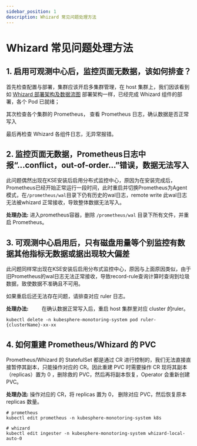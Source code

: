 ```yaml
---
sidebar_position: 1
description: Whizard 常见问题处理方法
---
```

# Whizard 常见问题处理方法

## 1. 启用可观测中心后，监控页面无数据，该如何排查？

首先检查配置与部署，集群应该开启多集群管理，在 host 集群上，我们因该看到如 [Whizard 部署架构及数据流图](https://whizardtelemetry.github.io/whizard-docs/guide/faq/advance/data-flow) 部署架构一样，已经完成 Whizard 组件的部署，各个 Pod 已就绪；

其次检查各个集群的 Prometheus， 查看 Prometheus 日志，确认数据是否正常写入

最后再检查 Whizard 各组件日志，无异常报错。

## 2. 监控页面无数据，Prometheus日志中报“...conflict，out-of-order...”错误，数据无法写入

此问题偶然出现在KSE安装后启用分布式监控中心，原因为在安装完成后，Prometheus已经开始正常运行一段时间，此时重启并切换Prometheus为Agent模式，在`/prometheus/wal`目录下仍有历史的wal日志，remote write 此wal日志无法被whizard 正常接收，导致整体数据无法写入。

**处理办法:**
进入prometheus容器，删除 `/prometheus/wal` 目录下所有文件，并重启 Prometheus。

## 3. 可观测中心启用后，只有磁盘用量等个别监控有数据其他指标无数据或据出现较大偏差

此问题同样常出现在KSE安装后启用分布式监控中心，原因与上面原因类似，由于旧Prometheus的wal日志无法正常接收，导致record-rule查询计算时查询到垃圾数据，致使数据不准确且不可用。

如果重启后还无法存在问题，请排查对应 ruler 日志。

**处理办法:**
   在确认数据正常写入后，重启 host 集群里对应 cluster 的ruler。

```shell
kubectl delete -n kubesphere-monotoring-system pod ruler-{clusterName}-xx-xx
```

## 4. 如何重建 Prometheus/Whizard 的 PVC

Prometheus/Whizard 的 StatefulSet 都是通过 CR 进行控制的，我们无法直接直接暂停其副本，只能操作对应的 CR。因此重建 PVC 时需要操作 CR 现将其副本（replicas）置为 0 ，删除救的 PVC，然后再将副本恢复，Operator 会重新创建 PVC。

**处理办法:**
    操作对应的 CR，将 replicas 置为 0， 删除对应 PVC，然后恢复原本 replicas 数量。

```shell
# prometheus
kubectl edit prometheus -n kubesphere-monotoring-system k8s

# whizard
kubectl edit ingester -n kubesphere-monotoring-system whizard-local-auto-0
```
